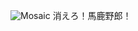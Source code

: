 ![Mosaic](https://github.com/Mishasama/UserScript/assets/54498172/41c48ad0-7144-4270-aeb2-7ad31af65fa7)
消えろ！馬鹿野郎！
